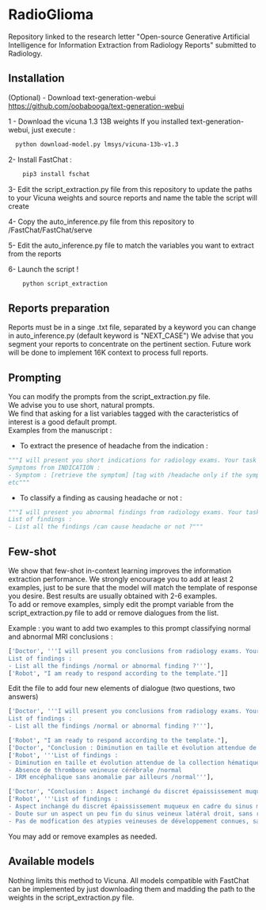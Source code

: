# RadioGlioma
Repository linked to the research letter "Open-source Generative Artificial Intelligence for Information Extraction from Radiology Reports" submitted to Radiology.


## Installation

(Optional) - Download text-generation-webui https://github.com/oobabooga/text-generation-webui

1 - Download the vicuna 1.3 13B weights
If you installed text-generation-webui, just execute :

```bash
  python download-model.py lmsys/vicuna-13b-v1.3
```
2- Install FastChat :

```bash
    pip3 install fschat
```
3- Edit the script_extraction.py file from this repository to update the paths to your Vicuna weights and source reports and name the table the script will create

4- Copy the auto_inference.py file from this repository to /FastChat/FastChat/serve

5- Edit the auto_inference.py file to match the variables you want to extract from the reports

6- Launch the script !

```bash
    python script_extraction
```


## Reports preparation

Reports must be in a singe .txt file, separated by a keyword you can change in auto_inference.py (default keyword is "NEXT_CASE")
We advise that you segment your reports to concentrate on the pertinent section. Future work will be done to implement 16K context to process full reports.

## Prompting

You can modify the prompts from the script_extraction.py file.  
We advise you to use short, natural prompts.  
We find that asking for a list variables tagged with the caracteristics of interest is a good default prompt.  
Examples from the manuscript :  

- To extract the presence of headache from the indication :  
```python
"""I will present you short indications for radiology exams. Your task is to list all the symptoms from the text and tell me if they correspond to headache (tag them with [/headache]) or to another symptom (tag them with [/other]). If there are no symptoms in the indication (for example "Suspicion de..."), just respond 'No symptom'. Keep to the text only. You will answer only according to this template (replacing the words between brackets with your answer): 
Symptoms from INDICATION : 
- Symptom : [retrieve the symptom] [tag with /headache only if the symptom is headache, else tag with /other]
etc"""
```

- To classify a finding as causing headache or not :
```python
"""I will present you abnormal findings from radiology exams. Your task is to list all the findings from them and tell me if they usually cause headache or not. Each conclusion is independant and should not influence your answer. You will answer only according to this template: 
List of findings : 
- List all the findings /can cause headache or not ?"""
```
## Few-shot

We show that few-shot in-context learning improves the information extraction performance. We strongly encourage you to add at least 2 examples, just to be sure that the model will match the template of response you desire.
Best results are usually obtained with 2-6 examples.  
To add or remove examples, simply edit the prompt variable from the script_extraction.py file to add or remove dialogues from the list. 
   
Example : you want  to add two examples to this prompt classifying normal and abnormal MRI conclusions :

```python
['Doctor', '''I will present you conclusions from radiology exams. Your task is to list all the findings from them and tell me if they correspond to normal or abnormal findings. Keep in mind, an abnormal finding may be described as stable or regressing. You will answer only according to this template: 
List of findings : 
- List all the findings /normal or abnormal finding ?'''],
['Robot', "I am ready to respond according to the template."]]
```
Edit the file to add four new elements of dialogue (two questions, two answers)  

```python
['Doctor', '''I will present you conclusions from radiology exams. Your task is to list all the findings from them and tell me if they correspond to normal or abnormal findings. Keep in mind, an abnormal finding may be described as stable or regressing. You will answer only according to this template: 
List of findings : 
- List all the findings /normal or abnormal finding ?'''],

['Robot', "I am ready to respond according to the template."],
['Doctor', "Conclusion : Diminution en taille et évolution attendue de la collection hématique sous-durale de la convexité gauche, sans effet de masse sur le parenchyme adjacent. Absence de thrombose veineuse cérébrale. IRM encéphalique sans anomalie par ailleurs."],
['Robot', '''List of findings : 
- Diminution en taille et évolution attendue de la collection hématique sous-durale de la convexité gauche, sans effet de masse sur le parenchyme adjacent /abnormal
- Absence de thrombose veineuse cérébrale /normal
- IRM encéphalique sans anomalie par ailleurs /normal'''],

['Doctor', "Conclusion : Aspect inchangé du discret épaississement muqueux en cadre du sinus maxillaire droit, à confronter aux données cliniques. Doute sur un aspect un peu fin du sinus veineux latéral droit, sans retentissement d'amont. Pas de modfication des atypies veineuses de développement connues, sans signe de remaniement hémorragique récent."],
['Robot', '''List of findings : 
- Aspect inchangé du discret épaississement muqueux en cadre du sinus maxillaire droit, à confronter aux données cliniques /abnormal
- Doute sur un aspect un peu fin du sinus veineux latéral droit, sans retentissement d'amont /abnormal
- Pas de modfication des atypies veineuses de développement connues, sans signe de remaniement hémorragique récent /abnormal''']]
```
You may add or remove examples as needed.
## Available models

Nothing limits this method to Vicuna. All models compatible with FastChat can be implemented by just downloading them and madding the path to the weights in the script_extraction.py file.

